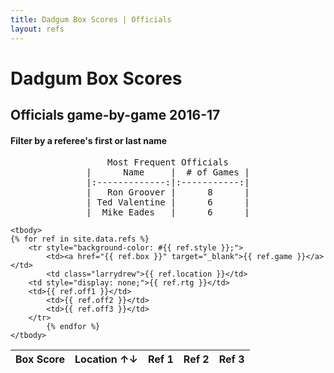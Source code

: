 ```yaml
---
title: Dadgum Box Scores | Officials
layout: refs
---
```


# Dadgum Box Scores 

## Officials game-by-game 2016-17

#### Filter by a referee's first or last name


<pre style="text-align: center">
Most Frequent Officials
|      Name     |  # of Games |
|:-------------:|:-----------:|
 |   Ron Groover |      8      | 
| Ted Valentine |      6      |
|  Mike Eades   |      6      |
</pre>


<table id="example" class="display center" cellspacing="0" width="100%">
	<thead>
         <tr> 
           <th data-sortable="false">Box Score</th>
           <th class="larrydrew">Location ↑↓</th>
           <th style="display: none;">Rating ↑↓</th>
           <th data-sortable="false">Ref 1</th>
           <th data-sortable="false">Ref 2</th>
           <th data-sortable="false">Ref 3</th>
         </tr>
     </thead>

    <tbody>
	{% for ref in site.data.refs %}
		<tr style="background-color: #{{ ref.style }};">
  			<td><a href="{{ ref.box }}" target="_blank">{{ ref.game }}</a></td>
  			<td class="larrydrew">{{ ref.location }}</td> 
        <td style="display: none;">{{ ref.rtg }}</td> 
        <td>{{ ref.off1 }}</td> 
  			<td>{{ ref.off2 }}</td>
  			<td>{{ ref.off3 }}</td>
        </tr>
  			{% endfor %}
    </tbody>
</table>



